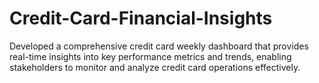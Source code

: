 # Credit-Card-Financial-Insights
  Developed a comprehensive credit card weekly dashboard that provides real-time insights into key performance metrics and trends, enabling stakeholders to monitor and analyze credit card operations effectively.

#
